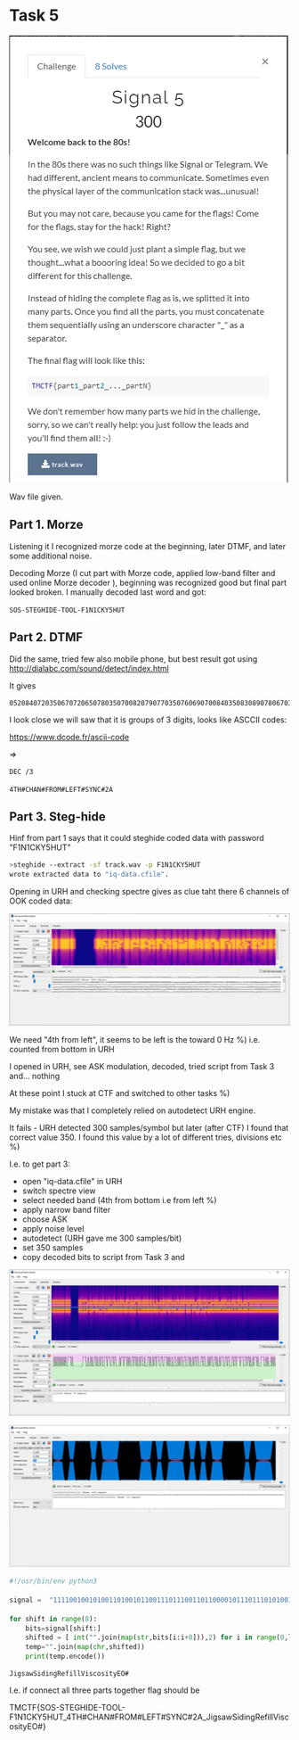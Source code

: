 # Task 5

![text](img/cts_task5.png)

Wav file given.

## Part 1. Morze
Listening it I recognized morze code at the beginning, later DTMF, and later some additional noise.

Decoding Morze (I cut part with Morze code, applied low-band filter and used online Morze decoder ), beginning was recognized good but final part looked broken.
I manually decoded last word and got:

```SOS-STEGHIDE-TOOL-F1N1CKY5HUT```

## Part 2. DTMF

Did the same, tried few also mobile phone, but best result got using http://dialabc.com/sound/detect/index.html

It gives 
```
05208407203506707206507803507008207907703507606907008403508308907806703505065
```

I look close we will saw that it is groups of 3 digits, looks like ASCCII codes:

https://www.dcode.fr/ascii-code

=>


```
DEC /3

4TH#CHAN#FROM#LEFT#SYNC#2A
```

## Part 3. Steg-hide
Hinf from part 1 says that it could steghide coded data with password "F1N1CKY5HUT"

```bash
>steghide --extract -sf track.wav -p F1N1CKY5HUT
wrote extracted data to "iq-data.cfile".
```

Opening in URH and checking spectre gives as clue taht there 6 channels of OOK coded data:

![Spectre](img/task5_part3_spectre.png)

We need "4th from left", it seems to be left is the toward 0 Hz %) i.e. counted from bottom in URH

I opened in URH, see ASK modulation, decoded, tried script from Task 3 and... nothing

At these point I stuck at CTF and switched to other tasks %)

My mistake was that I completely relied on autodetect URH engine.

It fails - URH detected 300 samples/symbol but later (after CTF) I found that correct value 350. I found this value by a lot of different tries, divisions etc %)

I.e. to get part 3:

- open "iq-data.cfile" in URH
- switch spectre view
- select needed band (4th from bottom i.e from left %)
- apply narrow band filter
- choose ASK
- apply noise level 
- autodetect (URH gave me 300 samples/bit)
- set 350 samples
- copy decoded bits to script from Task 3 and

![band4](img/task5_part3_band4.png)

![band4](img/task5_part3_bits.png)


```python
#!/usr/bin/env python3

signal =  "1111001001010011010010110011101110011011000010111011101010011011010010110010001101001011011100110011101010010011001010110011001101001011011000110110001010110011010010111001101100011011011110111001101101001011101000111100101000101010011110100011"

for shift in range(8):
    bits=signal[shift:]
    shifted = [ int("".join(map(str,bits[i:i+8])),2) for i in range(0,len(bits),8)]
    temp="".join(map(chr,shifted))
    print(temp.encode())
```


```
JigsawSidingRefillViscosityEO#
```

I.e. if connect all three parts together flag should be 

TMCTF{SOS-STEGHIDE-TOOL-F1N1CKY5HUT_4TH#CHAN#FROM#LEFT#SYNC#2A_JigsawSidingRefillViscosityEO#}







